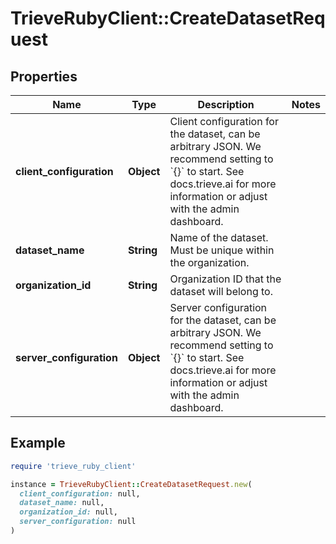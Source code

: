 # TrieveRubyClient::CreateDatasetRequest

## Properties

| Name | Type | Description | Notes |
| ---- | ---- | ----------- | ----- |
| **client_configuration** | **Object** | Client configuration for the dataset, can be arbitrary JSON. We recommend setting to &#x60;{}&#x60; to start. See docs.trieve.ai for more information or adjust with the admin dashboard. |  |
| **dataset_name** | **String** | Name of the dataset. Must be unique within the organization. |  |
| **organization_id** | **String** | Organization ID that the dataset will belong to. |  |
| **server_configuration** | **Object** | Server configuration for the dataset, can be arbitrary JSON. We recommend setting to &#x60;{}&#x60; to start. See docs.trieve.ai for more information or adjust with the admin dashboard. |  |

## Example

```ruby
require 'trieve_ruby_client'

instance = TrieveRubyClient::CreateDatasetRequest.new(
  client_configuration: null,
  dataset_name: null,
  organization_id: null,
  server_configuration: null
)
```


